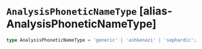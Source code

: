 # `AnalysisPhoneticNameType` [alias-AnalysisPhoneticNameType]
```typescript
type AnalysisPhoneticNameType = 'generic' | 'ashkenazi' | 'sephardic';
```

